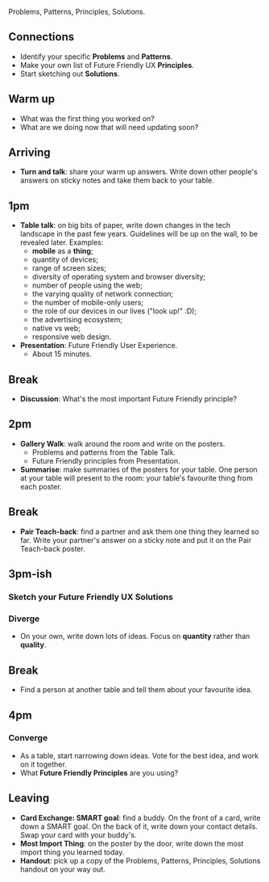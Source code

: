 Problems, Patterns, Principles, Solutions.

## Connections

* Identify your specific **Problems** and **Patterns**.
* Make your own list of Future Friendly UX **Principles**.
* Start sketching out **Solutions**.

## Warm up

* What was the first thing you worked on?
* What are we doing now that will need updating soon?

## Arriving

* **Turn and talk**: share your warm up answers. Write down other people's answers on sticky notes and take them back to your table.

## 1pm

* **Table talk**: on big bits of paper, write down changes in the tech landscape in the past few years. Guidelines will be up on the wall, to be revealed later. Examples:
  * **mobile** as a **thing**;
  * quantity of devices;
  * range of screen sizes;
  * diversity of operating system and browser diversity;
  * number of people using the web;
  * the varying quality of network connection;
  * the number of mobile-only users;
  * the role of our devices in our lives ("look up!" :D);
  * the advertising ecosystem;
  * native vs web;
  * responsive web design.
* **Presentation**: Future Friendly User Experience.
  * About 15 minutes.

## Break

* **Discussion**: What's the most important Future Friendly principle?

## 2pm

* **Gallery Walk**: walk around the room and write on the posters.
  * Problems and patterns from the Table Talk.
  * Future Friendly principles from Presentation.
* **Summarise**: make summaries of the posters for your table. One person at your table will present to the room: your table's favourite thing from each poster.

## Break

* **Pair Teach-back**: find a partner and ask them one thing they learned so far. Write your partner's answer on a sticky note and put it on the Pair Teach-back poster.

## 3pm-ish

### Sketch your Future Friendly UX Solutions

### Diverge

* On your own, write down lots of ideas. Focus on **quantity** rather than **quality**.

## Break

* Find a person at another table and tell them about your favourite idea.

## 4pm

### Converge

* As a table, start narrowing down ideas. Vote for the best idea, and work on it together.
* What **Future Friendly Principles** are you using?

## Leaving

* **Card Exchange: SMART goal**: find a buddy. On the front of a card, write down a SMART goal. On the back of it, write down your contact details. Swap your card with your buddy's.
* **Most Import Thing**: on the poster by the door, write down the most import thing you learned today.
* **Handout**: pick up a copy of the Problems, Patterns, Principles, Solutions handout on your way out.
